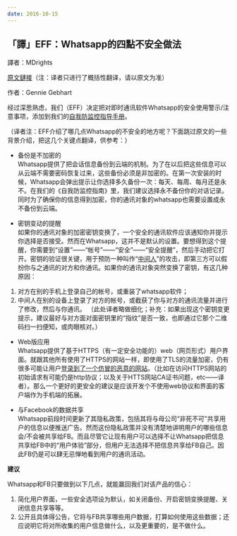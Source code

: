 ```yaml
---
date: 2016-10-15
---
```


## 「譯」EFF：Whatsapp的四點不安全做法

譯者：MDrights

[原文鏈接](https://www.eff.org/deeplinks/2016/10/where-whatsapp-went-wrong-effs-four-biggest-security-concerns)（注：译者只进行了概括性翻译，请以原文为准）

作者：Gennie Gebhart

经过深思熟虑，我们（EFF）决定把对即时通讯软件Whatsapp的安全使用警示/注意事项，添加到我们的[自我防监控指导手册](https://ssd.eff.org/en)。

（译者注：EFF介绍了哪几点Whatsapp的不安全的地方呢？下面跳过原文的一些背景介绍，把这几个关键点翻译，供参考：）

- 备份是不加密的  
Whatsapp提供了把会话信息备份到云端的机制。为了在以后把这些信息可以从云端不需要密码恢复过来，这些备份必须是非加密的。在第一次安装的时候，Whatsapp会弹出提示让你选择多久备份一次：每天、每周、每月还是永不。在我们的《自我防监控指南》里，我们建议选择永不备份你的对话记录。同时为了确保你的信息得到加密，你的通讯对象的whatsapp也需要设置成永不备份到云端。

- 密钥变动的提醒  
如果你的通讯对象的加密密钥变换了，一个安全的通讯软件应该通知你并提示你选择是否接受。然而在Whatsapp，这并不是默认的设置。要想得到这个提醒，你需要到“设置”——“帐号”——“安全”——“安全提醒”，然后手动把它打开。密钥的验证很关键，用于预防一种叫作“[中间人](https://ssd.eff.org/en/glossary/man-middle-attack)”的攻击，即第三方可以假扮你与之通讯的对方和你通讯。如果你的通讯对象突然变换了密钥，有这几种原因：
1. 对方在别的手机上登录自己的帐号，或重装了whatsapp软件；
2. 中间人在别的设备上登录了对方的帐号，或截获了你与对方的通讯流量并进行了修改，然后与你通讯。
（此处译者略做细化；补充：如果出现这个密钥变更提示，建议最好与对方面对面密钥里的“指纹”是否一致，也即通过它那个二维码扫一扫便知，或肉眼核对。）

- Web版应用  
Whatsapp提供了基于HTTPS（有一定安全功能的）web（网页形式）用户界面。就跟其他所有使用了HTTPS的网站一样，即使用了TLS的流量加密，仍有很多可能让用户[登录到了一个仿冒的恶意的网站](https://www.wired.com/2007/11/encrypted-e-mai/)。（比如在访问HTTPS网站的初始请求有可能仍是http协议；以及关于HTTS网站CA证书问题，etc——译者）。那么一个更好的更安全的建议是应该开发个不使用web协议和界面的客户端作为手机端的拓展。

- 与Facebook的数据共享  
Whatsapp前段时间更新了其隐私政策，包括其将与母公司“非死不可”共享用户的信息以便推送广告。然而这份隐私政策并没有清楚地讲明用户的哪些信息会/不会被共享给FB。而且尽管它让现有用户可以选择不让Whatsapp把信息共享给FB中的“用户体验”部分，但用户无法选择不把信息共享给FB自己。因此FB仍是可以肆无忌惮地看到用户的通讯活动。

**建议**

Whatsapp和FB只要做到以下几点，就能赢回我们对该产品的信心：
1. 简化用户界面，一些安全选项设为默认，如关闭备份、开启密钥变换提醒、关闭信息共享等等。
2. 公开且具体得公告，它将与FB共享哪些用户数据，打算如何使用这些数据；还应说明它将对所收集的用户信息做什么，以及更重要的，是不做什么。


